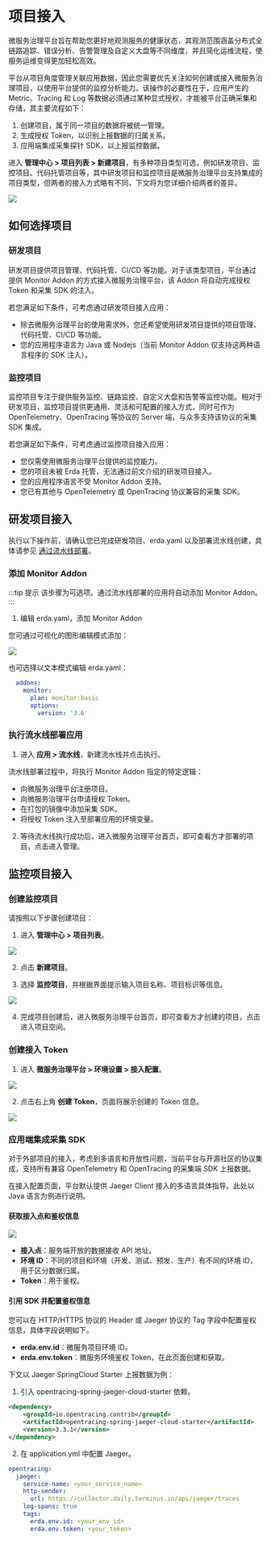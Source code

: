 # 项目接入

微服务治理平台旨在帮助您更好地观测服务的健康状态，其观测范围涵盖分布式全链路追踪、错误分析、告警管理及自定义大盘等不同维度，并且简化运维流程，使服务运维变得更加轻松高效。

平台从项目角度管理关联应用数据，因此您需要优先关注如何创建或接入微服务治理项目，以使用平台提供的监控分析能力。该操作的必要性在于，应用产生的 Metric、Tracing 和 Log 等数据必须通过某种显式授权，才能被平台正确采集和存储，其主要流程如下：

1. 创建项目，属于同一项目的数据将被统一管理。
2. 生成授权 Token，以识别上报数据的归属关系。
3. 应用端集成采集探针 SDK，以上报监控数据。

进入 **管理中心 > 项目列表 > 新建项目**，有多种项目类型可选，例如研发项目、监控项目、代码托管项目等，其中研发项目和监控项目是微服务治理平台支持集成的项目类型，但两者的接入方式略有不同，下文将为您详细介绍两者的差异。

![](http://terminus-paas.oss-cn-hangzhou.aliyuncs.com/paas-doc/2022/01/24/ef0f6a59-6434-4ee0-87cc-26abd7cf8222.png)


## 如何选择项目

### 研发项目

研发项目提供项目管理、代码托管、CI/CD 等功能。对于该类型项目，平台通过提供 Monitor Addon 的方式接入微服务治理平台，该 Addon 将自动完成授权 Token 和采集 SDK 的注入。

若您满足如下条件，可考虑通过研发项目接入应用：

- 除去微服务治理平台的使用需求外，您还希望使用研发项目提供的项目管理、代码托管、CI/CD 等功能。
- 您的应用程序语言为 Java 或 Nodejs（当前 Monitor Addon 仅支持这两种语言程序的 SDK 注入）。

### 监控项目

监控项目专注于提供服务监控、链路监控、自定义大盘和告警等监控功能。相对于研发项目，监控项目提供更通用、灵活和可配置的接入方式，同时可作为 OpenTelemetry、OpenTracing 等协议的 Server 端，与众多支持该协议的采集 SDK 集成。

若您满足如下条件，可考虑通过监控项目接入应用：

- 您仅需使用微服务治理平台提供的监控能力。
- 您的项目未被 Erda 托管，无法通过前文介绍的研发项目接入。
- 您的应用程序语言不受 Monitor Addon 支持。
- 您已有其他与 OpenTelemetry 或 OpenTracing 协议兼容的采集 SDK。

## 研发项目接入

执行以下操作前，请确认您已完成研发项目、erda.yaml 以及部署流水线创建，具体请参见 [通过流水线部署](../../../dop/guides/deploy/deploy-by-cicd-pipeline)。

### 添加 Monitor Addon

:::tip 提示
该步骤为可选项。通过流水线部署的应用将自动添加 Monitor Addon。
:::

1. 编辑 erda.yaml，添加 Monitor Addon

您可通过可视化的图形编辑模式添加：

![](http://terminus-paas.oss-cn-hangzhou.aliyuncs.com/paas-doc/2022/03/15/0f58aadd-eb11-4671-804c-a9dbae56d4be.png)

也可选择以文本模式编辑 erda.yaml：

```yaml
  addons:
    monitor:
      plan: monitor:basic
      options:
        version: '3.6'
```

### 执行流水线部署应用

1. 进入 **应用 > 流水线**，新建流水线并点击执行。 
   
流水线部署过程中，将执行 Monitor Addon 指定的特定逻辑：
- 向微服务治理平台注册项目。
- 向微服务治理平台申请授权 Token。
- 在打包的镜像中添加采集 SDK。
- 将授权 Token 注入至部署应用的环境变量。

2. 等待流水线执行成功后，进入微服务治理平台首页，即可查看方才部署的项目，点击进入管理。


## 监控项目接入

### 创建监控项目

请按照以下步骤创建项目：

1. 进入 **管理中心 > 项目列表**。
   
![](http://terminus-paas.oss-cn-hangzhou.aliyuncs.com/paas-doc/2022/01/24/e5b45f1f-c9f7-4698-a163-215ecccd32b4.png)

2. 点击 **新建项目**。

3. 选择 **监控项目**，并根据界面提示输入项目名称、项目标识等信息。

![](http://terminus-paas.oss-cn-hangzhou.aliyuncs.com/paas-doc/2022/01/24/ef0f6a59-6434-4ee0-87cc-26abd7cf8222.png)

4. 完成项目创建后，进入微服务治理平台首页，即可查看方才创建的项目，点击进入项目空间。

### 创建接入 Token

1. 进入 **微服务治理平台 > 环境设置 > 接入配置**。

![](http://terminus-paas.oss-cn-hangzhou.aliyuncs.com/paas-doc/2022/03/08/d336940c-bb64-430e-897d-fa4027365579.png)

2. 点击右上角 **创建 Token**，页面将展示创建的 Token 信息。

![](http://terminus-paas.oss-cn-hangzhou.aliyuncs.com/paas-doc/2022/03/08/df30c599-c18c-43e9-aa3f-bc47a068a9b4.png)

### 应用端集成采集 SDK

对于外部项目的接入，考虑到多语言和开放性问题，当前平台与开源社区的协议集成，支持所有兼容 OpenTelemetry 和 OpenTracing 的采集端 SDK 上报数据。

在接入配置页面，平台默认提供 Jaeger Client 接入的多语言具体指导。此处以 Java 语言为例进行说明。

#### 获取接入点和鉴权信息

![](http://terminus-paas.oss-cn-hangzhou.aliyuncs.com/paas-doc/2022/03/08/137ce52f-3bdc-4e90-8efc-88368d522419.png)

- **接入点**：服务端开放的数据接收 API 地址。
- **环境 ID**：不同的项目和环境（开发、测试、预发、生产）有不同的环境 ID，用于区分数据归属。
- **Token**：用于鉴权。

#### 引用 SDK 并配置鉴权信息

您可以在 HTTP/HTTPS 协议的 Header 或 Jaeger 协议的 Tag 字段中配置鉴权信息，具体字段说明如下。

- **erda.env.id**：微服务项目环境 ID。
- **erda.env.token**：微服务环境鉴权 Token，在此页面创建和获取。

下文以 Jaeger SpringCloud Starter 上报数据为例：

1. 引入 opentracing-spring-jaeger-cloud-starter 依赖。

```xml
<dependency>
    <groupId>io.opentracing.contrib</groupId>
    <artifactId>opentracing-spring-jaeger-cloud-starter</artifactId>
    <version>3.3.1</version>
</dependency>
```

2. 在 application.yml 中配置 Jaeger。

```yaml
opentracing:
  jaeger:
    service-name: <your_service_name>
    http-sender:
      url: https://collector.daily.terminus.io/api/jaeger/traces
    log-spans: true
    tags:
      erda.env.id: <your_env_id>
      erda.env.token: <your_token>
```
